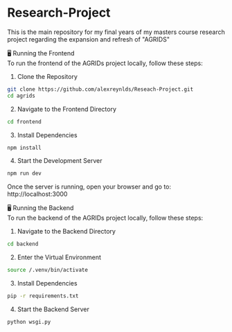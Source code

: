 # Research-Project
This is the main repository for my final years of my masters course research project regarding the expansion and refresh of "AGRIDS"

🖥️ Running the Frontend<br/>
To run the frontend of the AGRIDs project locally, follow these steps:

1. Clone the Repository
```bash
git clone https://github.com/alexreynlds/Reseach-Project.git
cd agrids
```

2. Navigate to the Frontend Directory
```bash
cd frontend
```

3. Install Dependencies
```bash
npm install
```

4. Start the Development Server
```bash
npm run dev
```

Once the server is running, open your browser and go to:
http://localhost:3000

🖥️ Running the Backend<br/>
To run the backend of the AGRIDs project locally, follow these steps:

1. Navigate to the Backend Directory
```bash
cd backend
```

2. Enter the Virtual Environment
```bash
source /.venv/bin/activate
```

3. Install Dependencies
```bash
pip -r requirements.txt
```

4. Start the Backend Server
```bash
python wsgi.py
```
